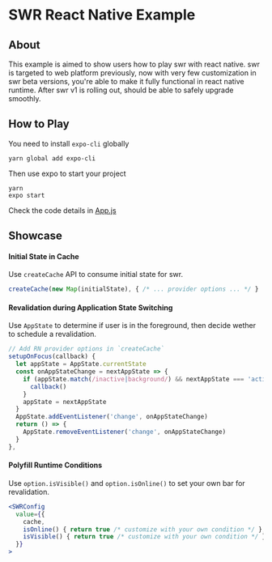 # SWR React Native Example

## About

This example is aimed to show users how to play swr with react native. swr is targeted to web platform previously, now with very few customization in swr beta versions, you're able to make it fully functional in react native runtime. After swr v1 is rolling out, should be able to safely upgrade smoothly.


## How to Play

You need to install `expo-cli` globally

```
yarn global add expo-cli
```

Then use expo to start your project

```
yarn
expo start
```

Check the code details in [App.js](./App.js)

## Showcase

#### Initial State in Cache

Use `createCache` API to consume initial state for swr.

```jsx
createCache(new Map(initialState), { /* ... provider options ... */ }
```

#### Revalidation during Application State Switching

Use `AppState` to determine if user is in the foreground, then decide wether to schedule a revalidation.

```jsx
// Add RN provider options in `createCache`
setupOnFocus(callback) {
  let appState = AppState.currentState
  const onAppStateChange = nextAppState => {
    if (appState.match(/inactive|background/) && nextAppState === 'active') {
      callback()
    }
    appState = nextAppState
  }
  AppState.addEventListener('change', onAppStateChange)
  return () => {
    AppState.removeEventListener('change', onAppStateChange)
  }
},
```

#### Polyfill Runtime Conditions

Use `option.isVisible()` and `option.isOnline()` to set your own bar for revalidation.

```jsx
<SWRConfig
  value={{ 
    cache,
    isOnline() { return true /* customize with your own condition */ },
    isVisible() { return true /* customize with your own condition */ },
  }}
>
```